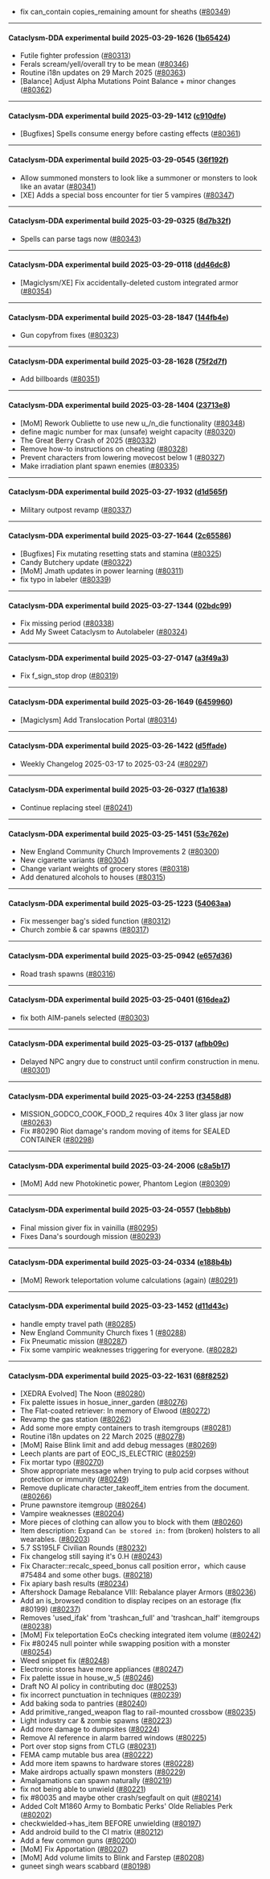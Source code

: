 * fix can_contain copies_remaining amount for sheaths ([#80349](https://github.com/CleverRaven/Cataclysm-DDA/pull/80349))

---

#### Cataclysm-DDA experimental build 2025-03-29-1626 ([1b65424](https://github.com/CleverRaven/Cataclysm-DDA/releases/tag/cdda-experimental-2025-03-29-1626))

* Futile fighter profession ([#80313](https://github.com/CleverRaven/Cataclysm-DDA/pull/80313))
* Ferals scream/yell/overall try to be mean ([#80346](https://github.com/CleverRaven/Cataclysm-DDA/pull/80346))
* Routine i18n updates on 29 March 2025 ([#80363](https://github.com/CleverRaven/Cataclysm-DDA/pull/80363))
* [Balance] Adjust Alpha Mutations Point Balance + minor changes ([#80362](https://github.com/CleverRaven/Cataclysm-DDA/pull/80362))

---

#### Cataclysm-DDA experimental build 2025-03-29-1412 ([c910dfe](https://github.com/CleverRaven/Cataclysm-DDA/releases/tag/cdda-experimental-2025-03-29-1412))

* [Bugfixes] Spells consume energy before casting effects ([#80361](https://github.com/CleverRaven/Cataclysm-DDA/pull/80361))

---

#### Cataclysm-DDA experimental build 2025-03-29-0545 ([36f192f](https://github.com/CleverRaven/Cataclysm-DDA/releases/tag/cdda-experimental-2025-03-29-0545))

* Allow summoned monsters to look like a summoner or monsters to look like an avatar ([#80341](https://github.com/CleverRaven/Cataclysm-DDA/pull/80341))
* [XE] Adds a special boss encounter for tier 5 vampires ([#80347](https://github.com/CleverRaven/Cataclysm-DDA/pull/80347))

---

#### Cataclysm-DDA experimental build 2025-03-29-0325 ([8d7b32f](https://github.com/CleverRaven/Cataclysm-DDA/releases/tag/cdda-experimental-2025-03-29-0325))

* Spells can parse tags now ([#80343](https://github.com/CleverRaven/Cataclysm-DDA/pull/80343))

---

#### Cataclysm-DDA experimental build 2025-03-29-0118 ([dd46dc8](https://github.com/CleverRaven/Cataclysm-DDA/releases/tag/cdda-experimental-2025-03-29-0118))

* [Magiclysm/XE] Fix accidentally-deleted custom integrated armor ([#80354](https://github.com/CleverRaven/Cataclysm-DDA/pull/80354))

---

#### Cataclysm-DDA experimental build 2025-03-28-1847 ([144fb4e](https://github.com/CleverRaven/Cataclysm-DDA/releases/tag/cdda-experimental-2025-03-28-1847))

* Gun copyfrom fixes ([#80323](https://github.com/CleverRaven/Cataclysm-DDA/pull/80323))

---

#### Cataclysm-DDA experimental build 2025-03-28-1628 ([75f2d7f](https://github.com/CleverRaven/Cataclysm-DDA/releases/tag/cdda-experimental-2025-03-28-1628))

* Add billboards ([#80351](https://github.com/CleverRaven/Cataclysm-DDA/pull/80351))

---

#### Cataclysm-DDA experimental build 2025-03-28-1404 ([23713e8](https://github.com/CleverRaven/Cataclysm-DDA/releases/tag/cdda-experimental-2025-03-28-1404))

* [MoM] Rework Oubliette to use new u_/n_die functionality ([#80348](https://github.com/CleverRaven/Cataclysm-DDA/pull/80348))
* define magic number for max (unsafe) weight capacity ([#80320](https://github.com/CleverRaven/Cataclysm-DDA/pull/80320))
* The Great Berry Crash of 2025 ([#80332](https://github.com/CleverRaven/Cataclysm-DDA/pull/80332))
* Remove how-to instructions on cheating ([#80328](https://github.com/CleverRaven/Cataclysm-DDA/pull/80328))
* Prevent characters from lowering movecost below 1 ([#80327](https://github.com/CleverRaven/Cataclysm-DDA/pull/80327))
* Make irradiation plant spawn enemies ([#80335](https://github.com/CleverRaven/Cataclysm-DDA/pull/80335))

---

#### Cataclysm-DDA experimental build 2025-03-27-1932 ([d1d565f](https://github.com/CleverRaven/Cataclysm-DDA/releases/tag/cdda-experimental-2025-03-27-1932))

* Military outpost revamp ([#80337](https://github.com/CleverRaven/Cataclysm-DDA/pull/80337))

---

#### Cataclysm-DDA experimental build 2025-03-27-1644 ([2c65586](https://github.com/CleverRaven/Cataclysm-DDA/releases/tag/cdda-experimental-2025-03-27-1644))

* [Bugfixes] Fix mutating resetting stats and stamina ([#80325](https://github.com/CleverRaven/Cataclysm-DDA/pull/80325))
* Candy Butchery update ([#80322](https://github.com/CleverRaven/Cataclysm-DDA/pull/80322))
* [MoM] Jmath updates in power learning ([#80311](https://github.com/CleverRaven/Cataclysm-DDA/pull/80311))
* fix typo in labeler ([#80339](https://github.com/CleverRaven/Cataclysm-DDA/pull/80339))

---

#### Cataclysm-DDA experimental build 2025-03-27-1344 ([02bdc99](https://github.com/CleverRaven/Cataclysm-DDA/releases/tag/cdda-experimental-2025-03-27-1344))

* Fix missing period ([#80338](https://github.com/CleverRaven/Cataclysm-DDA/pull/80338))
* Add My Sweet Cataclysm to Autolabeler ([#80324](https://github.com/CleverRaven/Cataclysm-DDA/pull/80324))

---

#### Cataclysm-DDA experimental build 2025-03-27-0147 ([a3f49a3](https://github.com/CleverRaven/Cataclysm-DDA/releases/tag/cdda-experimental-2025-03-27-0147))

* Fix f_sign_stop drop ([#80319](https://github.com/CleverRaven/Cataclysm-DDA/pull/80319))

---

#### Cataclysm-DDA experimental build 2025-03-26-1649 ([6459960](https://github.com/CleverRaven/Cataclysm-DDA/releases/tag/cdda-experimental-2025-03-26-1649))

* [Magiclysm] Add Translocation Portal ([#80314](https://github.com/CleverRaven/Cataclysm-DDA/pull/80314))

---

#### Cataclysm-DDA experimental build 2025-03-26-1422 ([d5ffade](https://github.com/CleverRaven/Cataclysm-DDA/releases/tag/cdda-experimental-2025-03-26-1422))

* Weekly Changelog 2025-03-17 to 2025-03-24 ([#80297](https://github.com/CleverRaven/Cataclysm-DDA/pull/80297))

---

#### Cataclysm-DDA experimental build 2025-03-26-0327 ([f1a1638](https://github.com/CleverRaven/Cataclysm-DDA/releases/tag/cdda-experimental-2025-03-26-0327))

* Continue replacing steel ([#80241](https://github.com/CleverRaven/Cataclysm-DDA/pull/80241))

---

#### Cataclysm-DDA experimental build 2025-03-25-1451 ([53c762e](https://github.com/CleverRaven/Cataclysm-DDA/releases/tag/cdda-experimental-2025-03-25-1451))

* New England Community Church Improvements 2 ([#80300](https://github.com/CleverRaven/Cataclysm-DDA/pull/80300))
* New cigarette variants ([#80304](https://github.com/CleverRaven/Cataclysm-DDA/pull/80304))
* Change variant weights of grocery stores ([#80318](https://github.com/CleverRaven/Cataclysm-DDA/pull/80318))
* Add denatured alcohols to houses ([#80315](https://github.com/CleverRaven/Cataclysm-DDA/pull/80315))

---

#### Cataclysm-DDA experimental build 2025-03-25-1223 ([54063aa](https://github.com/CleverRaven/Cataclysm-DDA/releases/tag/cdda-experimental-2025-03-25-1223))

* Fix messenger bag's sided function  ([#80312](https://github.com/CleverRaven/Cataclysm-DDA/pull/80312))
* Church zombie & car spawns ([#80317](https://github.com/CleverRaven/Cataclysm-DDA/pull/80317))

---

#### Cataclysm-DDA experimental build 2025-03-25-0942 ([e657d36](https://github.com/CleverRaven/Cataclysm-DDA/releases/tag/cdda-experimental-2025-03-25-0942))

* Road trash spawns ([#80316](https://github.com/CleverRaven/Cataclysm-DDA/pull/80316))

---

#### Cataclysm-DDA experimental build 2025-03-25-0401 ([616dea2](https://github.com/CleverRaven/Cataclysm-DDA/releases/tag/cdda-experimental-2025-03-25-0401))

* fix both AIM-panels selected ([#80303](https://github.com/CleverRaven/Cataclysm-DDA/pull/80303))

---

#### Cataclysm-DDA experimental build 2025-03-25-0137 ([afbb09c](https://github.com/CleverRaven/Cataclysm-DDA/releases/tag/cdda-experimental-2025-03-25-0137))

* Delayed NPC angry due to construct until confirm construction in menu. ([#80301](https://github.com/CleverRaven/Cataclysm-DDA/pull/80301))

---

#### Cataclysm-DDA experimental build 2025-03-24-2253 ([f3458d8](https://github.com/CleverRaven/Cataclysm-DDA/releases/tag/cdda-experimental-2025-03-24-2253))

* MISSION_GODCO_COOK_FOOD_2 requires 40x 3 liter glass jar now ([#80263](https://github.com/CleverRaven/Cataclysm-DDA/pull/80263))
* Fix #80290 Riot damage's random moving of items for SEALED CONTAINER ([#80298](https://github.com/CleverRaven/Cataclysm-DDA/pull/80298))

---

#### Cataclysm-DDA experimental build 2025-03-24-2006 ([c8a5b17](https://github.com/CleverRaven/Cataclysm-DDA/releases/tag/cdda-experimental-2025-03-24-2006))

*  [MoM] Add new Photokinetic power, Phantom Legion ([#80309](https://github.com/CleverRaven/Cataclysm-DDA/pull/80309))

---

#### Cataclysm-DDA experimental build 2025-03-24-0557 ([1ebb8bb](https://github.com/CleverRaven/Cataclysm-DDA/releases/tag/cdda-experimental-2025-03-24-0557))

* Final mission giver fix in vainilla ([#80295](https://github.com/CleverRaven/Cataclysm-DDA/pull/80295))
* Fixes Dana's sourdough mission ([#80293](https://github.com/CleverRaven/Cataclysm-DDA/pull/80293))

---

#### Cataclysm-DDA experimental build 2025-03-24-0334 ([e188b4b](https://github.com/CleverRaven/Cataclysm-DDA/releases/tag/cdda-experimental-2025-03-24-0334))

* [MoM] Rework teleportation volume calculations (again) ([#80291](https://github.com/CleverRaven/Cataclysm-DDA/pull/80291))

---

#### Cataclysm-DDA experimental build 2025-03-23-1452 ([d11d43c](https://github.com/CleverRaven/Cataclysm-DDA/releases/tag/cdda-experimental-2025-03-23-1452))

* handle empty travel path ([#80285](https://github.com/CleverRaven/Cataclysm-DDA/pull/80285))
* New England Community Church fixes 1 ([#80288](https://github.com/CleverRaven/Cataclysm-DDA/pull/80288))
* Fix Pneumatic mission ([#80287](https://github.com/CleverRaven/Cataclysm-DDA/pull/80287))
* Fix some vampiric weaknesses triggering for everyone. ([#80282](https://github.com/CleverRaven/Cataclysm-DDA/pull/80282))

---

#### Cataclysm-DDA experimental build 2025-03-22-1631 ([68f8252](https://github.com/CleverRaven/Cataclysm-DDA/releases/tag/cdda-experimental-2025-03-22-1631))

* [XEDRA Evolved] The Noon ([#80280](https://github.com/CleverRaven/Cataclysm-DDA/pull/80280))
* Fix palette issues in hosue_inner_garden ([#80276](https://github.com/CleverRaven/Cataclysm-DDA/pull/80276))
* The Flat-coated retriever: In memory of Elwood ([#80272](https://github.com/CleverRaven/Cataclysm-DDA/pull/80272))
* Revamp the gas station ([#80262](https://github.com/CleverRaven/Cataclysm-DDA/pull/80262))
* Add some more empty containers to trash itemgroups ([#80281](https://github.com/CleverRaven/Cataclysm-DDA/pull/80281))
* Routine i18n updates on 22 March 2025 ([#80278](https://github.com/CleverRaven/Cataclysm-DDA/pull/80278))
* [MoM] Raise Blink limit and add debug messages ([#80269](https://github.com/CleverRaven/Cataclysm-DDA/pull/80269))
* Leech plants are part of EOC_IS_ELECTRIC ([#80259](https://github.com/CleverRaven/Cataclysm-DDA/pull/80259))
* Fix mortar typo ([#80270](https://github.com/CleverRaven/Cataclysm-DDA/pull/80270))
* Show appropriate message when trying to pulp acid corpses without protection or immunity ([#80249](https://github.com/CleverRaven/Cataclysm-DDA/pull/80249))
* Remove duplicate character_takeoff_item entries from the document. ([#80266](https://github.com/CleverRaven/Cataclysm-DDA/pull/80266))
* Prune pawnstore itemgroup ([#80264](https://github.com/CleverRaven/Cataclysm-DDA/pull/80264))
* Vampire weaknesses ([#80204](https://github.com/CleverRaven/Cataclysm-DDA/pull/80204))
* More pieces of clothing can allow you to block with them ([#80260](https://github.com/CleverRaven/Cataclysm-DDA/pull/80260))
* Item description: Expand `Can be stored in:` from (broken) holsters to all wearables. ([#80203](https://github.com/CleverRaven/Cataclysm-DDA/pull/80203))
* 5.7 SS195LF Civilian Rounds ([#80232](https://github.com/CleverRaven/Cataclysm-DDA/pull/80232))
* Fix changelog still saying it's 0.H ([#80243](https://github.com/CleverRaven/Cataclysm-DDA/pull/80243))
* Fix Character::recalc_speed_bonus call position error，which cause #75484 and some other bugs. ([#80218](https://github.com/CleverRaven/Cataclysm-DDA/pull/80218))
* Fix apiary bash results ([#80234](https://github.com/CleverRaven/Cataclysm-DDA/pull/80234))
* Aftershock Damage Rebalance VIII: Rebalance player Armors ([#80236](https://github.com/CleverRaven/Cataclysm-DDA/pull/80236))
* Add an is_browsed condition to display recipes on an estorage (fix #80199) ([#80237](https://github.com/CleverRaven/Cataclysm-DDA/pull/80237))
* Removes 'used_ifak' from 'trashcan_full' and 'trashcan_half' itemgroups ([#80238](https://github.com/CleverRaven/Cataclysm-DDA/pull/80238))
* [MoM] Fix teleportation EoCs checking integrated item volume ([#80242](https://github.com/CleverRaven/Cataclysm-DDA/pull/80242))
* Fix #80245 null pointer while swapping position with a monster ([#80254](https://github.com/CleverRaven/Cataclysm-DDA/pull/80254))
* Weed snippet fix ([#80248](https://github.com/CleverRaven/Cataclysm-DDA/pull/80248))
* Electronic stores have more appliances ([#80247](https://github.com/CleverRaven/Cataclysm-DDA/pull/80247))
* Fix palette issue in house_w_5 ([#80246](https://github.com/CleverRaven/Cataclysm-DDA/pull/80246))
* Draft NO AI policy in contributing doc ([#80253](https://github.com/CleverRaven/Cataclysm-DDA/pull/80253))
* fix incorrect punctuation in techniques ([#80239](https://github.com/CleverRaven/Cataclysm-DDA/pull/80239))
* Add baking soda to pantries ([#80240](https://github.com/CleverRaven/Cataclysm-DDA/pull/80240))
* Add primitive_ranged_weapon flag to rail-mounted crossbow ([#80235](https://github.com/CleverRaven/Cataclysm-DDA/pull/80235))
* Light industry car & zombie spawns ([#80223](https://github.com/CleverRaven/Cataclysm-DDA/pull/80223))
* Add more damage to dumpsites ([#80224](https://github.com/CleverRaven/Cataclysm-DDA/pull/80224))
* Remove AI reference in alarm barred windows ([#80225](https://github.com/CleverRaven/Cataclysm-DDA/pull/80225))
* Port over stop signs from CTLG ([#80231](https://github.com/CleverRaven/Cataclysm-DDA/pull/80231))
* FEMA camp mutable bus area ([#80222](https://github.com/CleverRaven/Cataclysm-DDA/pull/80222))
* Add more item spawns to hardware stores ([#80228](https://github.com/CleverRaven/Cataclysm-DDA/pull/80228))
* Make airdrops actually spawn monsters ([#80229](https://github.com/CleverRaven/Cataclysm-DDA/pull/80229))
* Amalgamations can spawn naturally ([#80219](https://github.com/CleverRaven/Cataclysm-DDA/pull/80219))
* fix not being able to unwield ([#80221](https://github.com/CleverRaven/Cataclysm-DDA/pull/80221))
* fix #80035 and maybe other crash/segfault on quit ([#80214](https://github.com/CleverRaven/Cataclysm-DDA/pull/80214))
* Added Colt M1860 Army to Bombatic Perks' Olde Reliables Perk ([#80202](https://github.com/CleverRaven/Cataclysm-DDA/pull/80202))
* checkwielded->has_item BEFORE unwielding ([#80197](https://github.com/CleverRaven/Cataclysm-DDA/pull/80197))
* Add android build to the CI matrix ([#80212](https://github.com/CleverRaven/Cataclysm-DDA/pull/80212))
* Add a few common guns ([#80200](https://github.com/CleverRaven/Cataclysm-DDA/pull/80200))
* [MoM] Fix Apportation ([#80207](https://github.com/CleverRaven/Cataclysm-DDA/pull/80207))
* [MoM] Add volume limits to Blink and Farstep ([#80208](https://github.com/CleverRaven/Cataclysm-DDA/pull/80208))
* guneet singh wears scabbard ([#80198](https://github.com/CleverRaven/Cataclysm-DDA/pull/80198))
